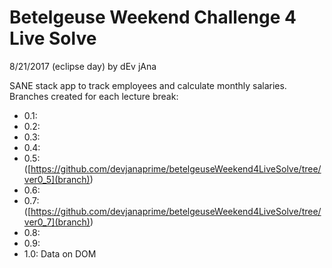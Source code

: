 Betelgeuse Weekend Challenge 4 Live Solve
===
8/21/2017 (eclipse day) by dEv jAna

SANE stack app to track employees and calculate monthly salaries. Branches created for each lecture break:

- 0.1:
- 0.2:
- 0.3:
- 0.4:
- 0.5: ([https://github.com/devjanaprime/betelgeuseWeekend4LiveSolve/tree/ver0_5](branch))
- 0.6:
- 0.7: ([https://github.com/devjanaprime/betelgeuseWeekend4LiveSolve/tree/ver0_7](branch))
- 0.8:
- 0.9:
- 1.0: Data on DOM
